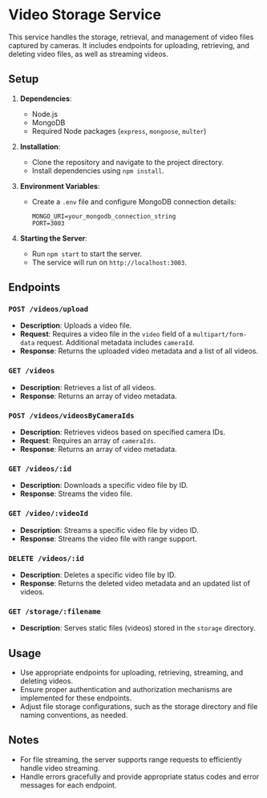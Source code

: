 # Video Storage Service

This service handles the storage, retrieval, and management of video files captured by cameras. It includes endpoints for uploading, retrieving, and deleting video files, as well as streaming videos.

## Setup

1. **Dependencies**:
   - Node.js
   - MongoDB
   - Required Node packages (`express`, `mongoose`, `multer`)

2. **Installation**:
   - Clone the repository and navigate to the project directory.
   - Install dependencies using `npm install`.

3. **Environment Variables**:
   - Create a `.env` file and configure MongoDB connection details:
     ```
     MONGO_URI=your_mongodb_connection_string
     PORT=3003
     ```

4. **Starting the Server**:
   - Run `npm start` to start the server.
   - The service will run on `http://localhost:3003`.

## Endpoints

### `POST /videos/upload`
- **Description**: Uploads a video file.
- **Request**: Requires a video file in the `video` field of a `multipart/form-data` request. Additional metadata includes `cameraId`.
- **Response**: Returns the uploaded video metadata and a list of all videos.

### `GET /videos`
- **Description**: Retrieves a list of all videos.
- **Response**: Returns an array of video metadata.

### `POST /videos/videosByCameraIds`
- **Description**: Retrieves videos based on specified camera IDs.
- **Request**: Requires an array of `cameraIds`.
- **Response**: Returns an array of video metadata.

### `GET /videos/:id`
- **Description**: Downloads a specific video file by ID.
- **Response**: Streams the video file.

### `GET /video/:videoId`
- **Description**: Streams a specific video file by video ID.
- **Response**: Streams the video file with range support.

### `DELETE /videos/:id`
- **Description**: Deletes a specific video file by ID.
- **Response**: Returns the deleted video metadata and an updated list of videos.

### `GET /storage/:filename`
- **Description**: Serves static files (videos) stored in the `storage` directory.

## Usage

- Use appropriate endpoints for uploading, retrieving, streaming, and deleting videos.
- Ensure proper authentication and authorization mechanisms are implemented for these endpoints.
- Adjust file storage configurations, such as the storage directory and file naming conventions, as needed.

## Notes

- For file streaming, the server supports range requests to efficiently handle video streaming.
- Handle errors gracefully and provide appropriate status codes and error messages for each endpoint.